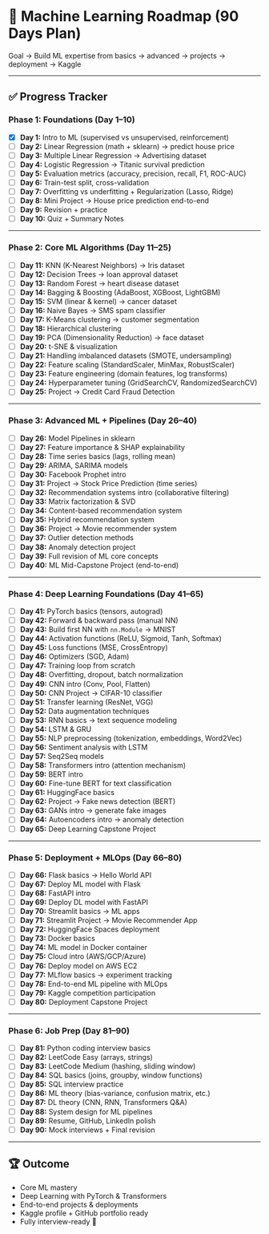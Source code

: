# 🤖 Machine Learning Roadmap (90 Days Plan)

Goal → Build ML expertise from basics → advanced → projects → deployment → Kaggle

---

## ✅ Progress Tracker

### **Phase 1: Foundations (Day 1–10)**
- [x] **Day 1:** Intro to ML (supervised vs unsupervised, reinforcement)  
- [ ] **Day 2:** Linear Regression (math + sklearn) → predict house price  
- [ ] **Day 3:** Multiple Linear Regression → Advertising dataset  
- [ ] **Day 4:** Logistic Regression → Titanic survival prediction  
- [ ] **Day 5:** Evaluation metrics (accuracy, precision, recall, F1, ROC-AUC)  
- [ ] **Day 6:** Train-test split, cross-validation  
- [ ] **Day 7:** Overfitting vs underfitting + Regularization (Lasso, Ridge)  
- [ ] **Day 8:** Mini Project → House price prediction end-to-end  
- [ ] **Day 9:** Revision + practice  
- [ ] **Day 10:** Quiz + Summary Notes

---

### **Phase 2: Core ML Algorithms (Day 11–25)**
- [ ] **Day 11:** KNN (K-Nearest Neighbors) → Iris dataset  
- [ ] **Day 12:** Decision Trees → loan approval dataset  
- [ ] **Day 13:** Random Forest → heart disease dataset  
- [ ] **Day 14:** Bagging & Boosting (AdaBoost, XGBoost, LightGBM)  
- [ ] **Day 15:** SVM (linear & kernel) → cancer dataset  
- [ ] **Day 16:** Naive Bayes → SMS spam classifier  
- [ ] **Day 17:** K-Means clustering → customer segmentation  
- [ ] **Day 18:** Hierarchical clustering  
- [ ] **Day 19:** PCA (Dimensionality Reduction) → face dataset  
- [ ] **Day 20:** t-SNE & visualization  
- [ ] **Day 21:** Handling imbalanced datasets (SMOTE, undersampling)  
- [ ] **Day 22:** Feature scaling (StandardScaler, MinMax, RobustScaler)  
- [ ] **Day 23:** Feature engineering (domain features, log transforms)  
- [ ] **Day 24:** Hyperparameter tuning (GridSearchCV, RandomizedSearchCV)  
- [ ] **Day 25:** Project → Credit Card Fraud Detection  

---

### **Phase 3: Advanced ML + Pipelines (Day 26–40)**
- [ ] **Day 26:** Model Pipelines in sklearn  
- [ ] **Day 27:** Feature importance & SHAP explainability  
- [ ] **Day 28:** Time series basics (lags, rolling mean)  
- [ ] **Day 29:** ARIMA, SARIMA models  
- [ ] **Day 30:** Facebook Prophet intro  
- [ ] **Day 31:** Project → Stock Price Prediction (time series)  
- [ ] **Day 32:** Recommendation systems intro (collaborative filtering)  
- [ ] **Day 33:** Matrix factorization & SVD  
- [ ] **Day 34:** Content-based recommendation system  
- [ ] **Day 35:** Hybrid recommendation system  
- [ ] **Day 36:** Project → Movie recommender system  
- [ ] **Day 37:** Outlier detection methods  
- [ ] **Day 38:** Anomaly detection project  
- [ ] **Day 39:** Full revision of ML core concepts  
- [ ] **Day 40:** ML Mid-Capstone Project (end-to-end)

---

### **Phase 4: Deep Learning Foundations (Day 41–65)**
- [ ] **Day 41:** PyTorch basics (tensors, autograd)  
- [ ] **Day 42:** Forward & backward pass (manual NN)  
- [ ] **Day 43:** Build first NN with `nn.Module` → MNIST  
- [ ] **Day 44:** Activation functions (ReLU, Sigmoid, Tanh, Softmax)  
- [ ] **Day 45:** Loss functions (MSE, CrossEntropy)  
- [ ] **Day 46:** Optimizers (SGD, Adam)  
- [ ] **Day 47:** Training loop from scratch  
- [ ] **Day 48:** Overfitting, dropout, batch normalization  
- [ ] **Day 49:** CNN intro (Conv, Pool, Flatten)  
- [ ] **Day 50:** CNN Project → CIFAR-10 classifier  
- [ ] **Day 51:** Transfer learning (ResNet, VGG)  
- [ ] **Day 52:** Data augmentation techniques  
- [ ] **Day 53:** RNN basics → text sequence modeling  
- [ ] **Day 54:** LSTM & GRU  
- [ ] **Day 55:** NLP preprocessing (tokenization, embeddings, Word2Vec)  
- [ ] **Day 56:** Sentiment analysis with LSTM  
- [ ] **Day 57:** Seq2Seq models  
- [ ] **Day 58:** Transformers intro (attention mechanism)  
- [ ] **Day 59:** BERT intro  
- [ ] **Day 60:** Fine-tune BERT for text classification  
- [ ] **Day 61:** HuggingFace basics  
- [ ] **Day 62:** Project → Fake news detection (BERT)  
- [ ] **Day 63:** GANs intro → generate fake images  
- [ ] **Day 64:** Autoencoders intro → anomaly detection  
- [ ] **Day 65:** Deep Learning Capstone Project

---

### **Phase 5: Deployment + MLOps (Day 66–80)**
- [ ] **Day 66:** Flask basics → Hello World API  
- [ ] **Day 67:** Deploy ML model with Flask  
- [ ] **Day 68:** FastAPI intro  
- [ ] **Day 69:** Deploy DL model with FastAPI  
- [ ] **Day 70:** Streamlit basics → ML apps  
- [ ] **Day 71:** Streamlit Project → Movie Recommender App  
- [ ] **Day 72:** HuggingFace Spaces deployment  
- [ ] **Day 73:** Docker basics  
- [ ] **Day 74:** ML model in Docker container  
- [ ] **Day 75:** Cloud intro (AWS/GCP/Azure)  
- [ ] **Day 76:** Deploy model on AWS EC2  
- [ ] **Day 77:** MLflow basics → experiment tracking  
- [ ] **Day 78:** End-to-end ML pipeline with MLOps  
- [ ] **Day 79:** Kaggle competition participation  
- [ ] **Day 80:** Deployment Capstone Project

---

### **Phase 6: Job Prep (Day 81–90)**
- [ ] **Day 81:** Python coding interview basics  
- [ ] **Day 82:** LeetCode Easy (arrays, strings)  
- [ ] **Day 83:** LeetCode Medium (hashing, sliding window)  
- [ ] **Day 84:** SQL basics (joins, groupby, window functions)  
- [ ] **Day 85:** SQL interview practice  
- [ ] **Day 86:** ML theory (bias-variance, confusion matrix, etc.)  
- [ ] **Day 87:** DL theory (CNN, RNN, Transformers Q&A)  
- [ ] **Day 88:** System design for ML pipelines  
- [ ] **Day 89:** Resume, GitHub, LinkedIn polish  
- [ ] **Day 90:** Mock interviews + Final revision

---

## 🏆 Outcome
- Core ML mastery  
- Deep Learning with PyTorch & Transformers  
- End-to-end projects & deployments  
- Kaggle profile + GitHub portfolio ready  
- Fully interview-ready 🚀
